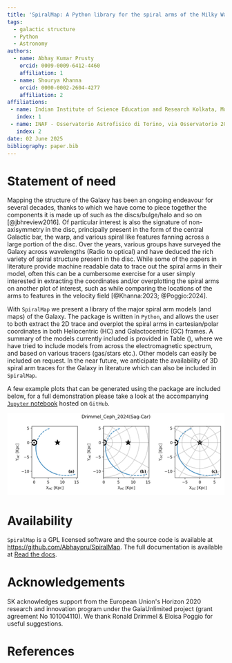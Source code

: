 ```yaml
---
title: 'SpiralMap: A Python library for the spiral arms of the Milky Way'
tags:
  - galactic structure
  - Python
  - Astronomy
authors:
  - name: Abhay Kumar Prusty 
    orcid: 0009-0009-6412-4460
    affiliation: 1
  - name: Shourya Khanna 
    orcid: 0000-0002-2604-4277
    affiliation: 2 
affiliations:
 - name: Indian Institute of Science Education and Research Kolkata, Mohanpur 741246, West Bengal, India
   index: 1
 - name: INAF - Osservatorio Astrofisico di Torino, via Osservatorio 20, 10025 Pino Torinese (TO), Italy
   index: 2 
date: 02 June 2025
bibliography: paper.bib
---
```



# Statement of need
Mapping the structure of the Galaxy has been an ongoing endeavour for several decades, thanks to which we have come to piece together the components it is made up of such as the discs/bulge/halo and so on [@jbhreview2016]. 
Of particular interest is also the signature of non-axisymmetry in the disc, principally present in the form of the central Galactic bar, the warp, and various spiral like features fanning across a large portion of the disc.
 Over the years, various groups have surveyed the Galaxy across wavelengths (Radio to optical) and have deduced the rich variety of spiral structure present in the disc. 
While some of the papers in literature provide machine readable data to trace out the spiral arms in their model, often this can be a cumbersome exercise for a user simply interested in extracting the coordinates and/or overplotting the spiral arms on another plot of interest, such as while comparing the locations of the arms to features in the velocity field [@Khanna:2023; @Poggio:2024]. 


With `SpiralMap` we present a library of the major spiral arm models (and maps) of the Galaxy. 
The package is written in `Python`, and allows the user to both extract the 2D trace and overplot the spiral arms in cartesian/polar coordinates in both Heliocentric (HC) and Galactocentric (GC) frames.
A summary of the models currently included is provided in Table (), where we have tried to include models from across the electromagnetic spectrum, and based on various tracers (gas/stars etc.). 
Other models can easily be included on request. In the near future, we anticipate the availability of 3D spiral arm traces for the Galaxy in literature which can also be included in `SpiralMap`.

A few example plots that can be generated using the package are included below, for a full demonstration please take a look at the accompanying [`Jupyter` notebook](https://github.com/Abhaypru/SpiralMap/blob/main/demo_spiralmap.ipynb) hosted on `GitHub`.


![Left: posterior distribution of an event in log10(timescale)-log10(parallax) space, overlaid on 'star', 'white dwarf', 'neutron star' and 'black hole' contours. Right: bars showing probabilities of that event belonging to each of the lens populations.\label{lensclass}](single_arm_single_model.png)




# Availability

``SpiralMap`` is a GPL licensed software and the source code is available at https://github.com/Abhaypru/SpiralMap. 
The full documentation is available at [Read the docs](https://spiralmap.readthedocs.io/en/latest/#api-docs).

# Acknowledgements

SK acknowledges support from the European Union's Horizon 2020 research and innovation program under the GaiaUnlimited project (grant agreement No 101004110). 
We thank Ronald Drimmel \& Eloisa Poggio for useful suggestions.
# References

